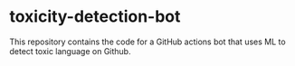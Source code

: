 # toxicity-detection-bot
This repository contains the code for a GitHub actions bot that uses ML to detect toxic language on Github. 
